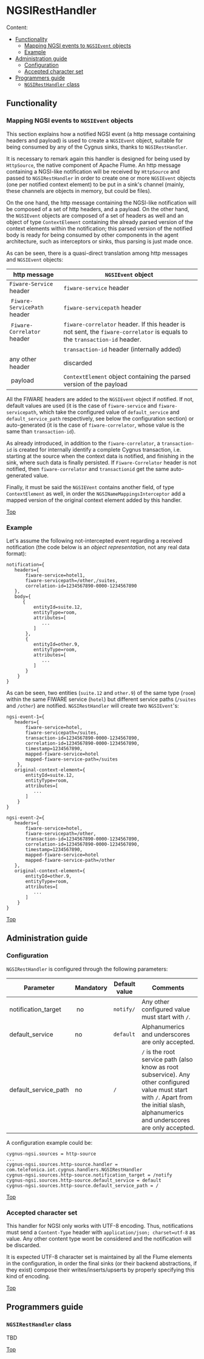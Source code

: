 # <a name="top"></a>NGSIRestHandler
Content:

* [Functionality](#section1)
    * [Mapping NGSI events to `NGSIEvent` objects](#section1.1)
    * [Example](#section1.2)
* [Administration guide](#section2)
    * [Configuration](#section2.1)
    * [Accepted character set](#section2.2)
* [Programmers guide](#section3)
    * [`NGSIRestHandler` class](#section3.1)

## <a name="section1"></a>Functionality
### <a name="section1.1"></a>Mapping NGSI events to `NGSIEvent` objects
This section explains how a notified NGSI event (a http message containing headers and payload) is used to create a `NGSIEvent` object, suitable for being consumed by any of the Cygnus sinks, thanks to `NGSIRestHandler`.

It is necessary to remark again this handler is designed for being used by `HttpSource`, the native component of Apache Flume. An http message containing a NGSI-like notification will be received by `HttpSource` and passed to `NGSIRestHandler` in order to create one or more `NGSIEvent` objects (one per notified context element) to be put in a sink's channel (mainly, these channels are objects in memory, but could be files).

On the one hand, the http message containing the NGSI-like notification will be composed of a set of http headers, and a payload. On the other hand, the `NGSIEvent` objects are composed of a set of headers as well and an object of type `ContextElement` containing the already parsed version of the context elements within the notification; this parsed version of the notified body is ready for being consumed by other components in the agent architecture, such as interceptors or sinks, thus parsing is just made once.

As can be seen, there is a quasi-direct translation among http messages and `NGSIEvent` objects:

| http message | `NGSIEvent` object |
|---|---|
| `Fiware-Service` header | `fiware-service` header |
| `Fiware-ServicePath` header | `fiware-servicepath` header |
| `Fiware-Correlator` header | `fiware-correlator` header. If this header is not sent, the `fiware-correlator` is equals to the `transaction-id` header. |
|| `transaction-id` header (internally added) |
| any other header | discarded |
| payload | `ContextElement` object containing the parsed version of the payload |

All the FIWARE headers are added to the `NGSIEvent` object if notified. If not, default values are used (it is the case of `fiware-service` and `fiware-servicepath`, which take the configured value of `default_service` and `default_service_path` respectively, see below the configuration section) or auto-generated (it is the case of `fiware-correlator`, whose value is the same than `transaction-id`).

As already introduced, in addition to the `fiware-correlator`, a `transaction-id` is created for internally identify a complete Cygnus transaction, i.e. starting at the source when the context data is notified, and finishing in the sink, where such data is finally persisted. If `Fiware-Correlator` header is not notified, then `fiware-correlator` and `transactionid` get the same auto-generated value.

Finally, it must be said the `NGSIEVent` contains another field, of type `ContextElement` as well, in order the `NGSINameMappingsInterceptor` add a mapped version of the original context element added by this handler.

[Top](#top)

### <a name="section1.2"></a>Example
Let's assume the following not-intercepted event regarding a received notification (the code below is an <i>object representation</i>, not any real data format):

```
notification={
   headers={
	   fiware-service=hotel1,
	   fiware-servicepath=/other,/suites,
	   correlation-id=1234567890-0000-1234567890
   },
   body={
      {
	      entityId=suite.12,
	      entityType=room,
	      attributes=[
	         ...
	      ]
	   },
	   {
	      entityId=other.9,
	      entityType=room,
	      attributes=[
	         ...
	      ]
	   }
	}
}
```

As can be seen, two entities (`suite.12` and `other.9`) of the same type (`room`) within the same FIWARE service (`hotel`) but different service paths (`/suites` and `/other`) are notified. `NGSIRestHandler` will create two `NGSIEvent`'s:


```
ngsi-event-1={
   headers={
	   fiware-service=hotel,
	   fiware-servicepath=/suites,
	   transaction-id=1234567890-0000-1234567890,
	   correlation-id=1234567890-0000-1234567890,
	   timestamp=1234567890,
	   mapped-fiware-service=hotel
	   mapped-fiware-service-path=/suites
	},
   original-context-element={
	   entityId=suite.12,
	   entityType=room,
	   attributes=[
	      ...
	   ]
	}
}
    
ngsi-event-2={
   headers={
	   fiware-service=hotel,
	   fiware-servicepath=/other,
	   transaction-id=1234567890-0000-1234567890,
	   correlation-id=1234567890-0000-1234567890,
	   timestamp=1234567890,
	   mapped-fiware-service=hotel
	   mapped-fiware-service-path=/other
   },
   original-context-element={
	   entityId=other.9,
	   entityType=room,
	   attributes=[
	      ...
	   ]
	}
}
```

[Top](#top)

## <a name="section2"></a>Administration guide
### <a name="section2.1"></a>Configuration
`NGSIRestHandler` is configured through the following parameters:

| Parameter | Mandatory | Default value | Comments |
|---|---|---|---|
| notification\_target | no | `notify/` | Any other configured value must start with `/`. |
| default\_service | no | `default` | Alphanumerics and underscores are only accepted. | 
| default\_service\_path | no | `/` | `/` is the root service path (also know as root subservice). Any other configured value must start with `/`. Apart from the initial slash, alphanumerics and underscores are only accepted. |

A configuration example could be:

    cygnus-ngsi.sources = http-source
    ...
    cygnus-ngsi.sources.http-source.handler = com.telefonica.iot.cygnus.handlers.NGSIRestHandler
    cygnus-ngsi.sources.http-source.notification_target = /notify
    cygnus-ngsi.sources.http-source.default_service = default
    cygnus-ngsi.sources.http-source.default_service_path = /

[Top](#top)

### <a name="section2.2"></a>Accepted character set
This handler for NGSI only works with UTF-8 encoding. Thus, notifications must send a `Content-Type` header with `application/json; charset=utf-8` as value. Any other content type wont be considered and the notification will be discarded.

It is expected UTF-8 character set is maintained by all the Flume elements in the configuration, in order the final sinks (or their backend abstractions, if they exist) compose their writes/inserts/upserts by properly specifying this kind of encoding.

[Top](#top)

## <a name="section3"></a>Programmers guide
### <a name="section3.1"></a>`NGSIRestHandler` class
TBD

[Top](#top)

